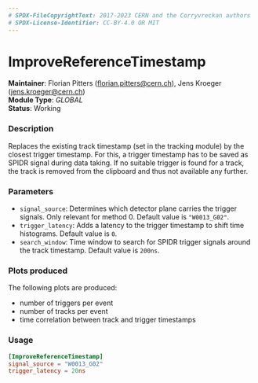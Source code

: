 ```yaml
---
# SPDX-FileCopyrightText: 2017-2023 CERN and the Corryvreckan authors
# SPDX-License-Identifier: CC-BY-4.0 OR MIT
---
```

# ImproveReferenceTimestamp
**Maintainer**: Florian Pitters (<florian.pitters@cern.ch>), Jens Kroeger (<jens.kroeger@cern.ch>)  
**Module Type**: *GLOBAL*  
**Status**: Working

### Description
Replaces the existing track timestamp (set in the tracking module) by the closest trigger timestamp. For this, a trigger timestamp has to be saved as SPIDR signal during data taking.
If no suitable trigger is found for a track, the track is removed from the clipboard and thus not available any further.

### Parameters
* `signal_source`: Determines which detector plane carries the trigger signals. Only relevant for method 0. Default value is `"W0013_G02"`.
* `trigger_latency`: Adds a latency to the trigger timestamp to shift time histograms. Default value is `0`.
* `search_window`: Time window to search for SPIDR trigger signals around the track timestamp. Default value is `200ns`.

### Plots produced

The following plots are produced:

* number of triggers per event
* number of tracks per event
* time correlation between track and trigger timestamps

### Usage
```toml
[ImproveReferenceTimestamp]
signal_source = "W0013_G02"
trigger_latency = 20ns
```
